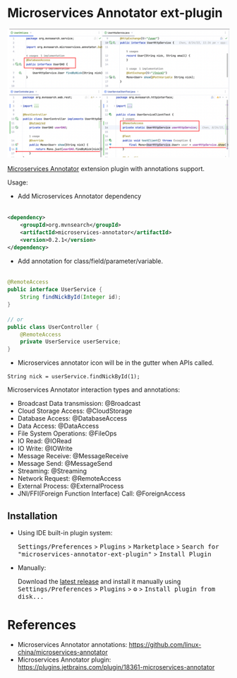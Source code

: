Microservices Annotator ext-plugin
===================================

![MicroServices Annotator Annotations](screenshot.png)

<!-- Plugin description -->

[Microservices Annotator](https://plugins.jetbrains.com/plugin/18361-microservices-annotator) extension plugin with
annotations support.

Usage:

* Add Microservices Annotator dependency

```xml

<dependency>
    <groupId>org.mvnsearch</groupId>
    <artifactId>microservices-annotator</artifactId>
    <version>0.2.1</version>
</dependency>
```

* Add annotation for class/field/parameter/variable.

```java

@RemoteAccess
public interface UserService {
    String findNickById(Integer id);
}

// or 
public class UserController {
    @RemoteAccess
    private UserService userService;
}
```

* Microservices annotator icon will be in the gutter when APIs called.

```
String nick = userService.findNickById(1);
```

Microservices Annotator interaction types and annotations:

* Broadcast Data transmission: @Broadcast
* Cloud Storage Access: @CloudStorage
* Database Access: @DatabaseAccess
* Data Access: @DataAccess
* File System Operations: @FileOps
* IO Read: @IORead
* IO Write: @IOWrite
* Message Receive: @MessageReceive
* Message Send: @MessageSend
* Streaming: @Streaming
* Network Request: @RemoteAccess
* External Process: @ExternalProcess
* JNI/FFI(Foreign Function Interface) Call: @ForeignAccess

<!-- Plugin description end -->

## Installation

- Using IDE built-in plugin system:

  <kbd>Settings/Preferences</kbd> > <kbd>Plugins</kbd> > <kbd>Marketplace</kbd> > <kbd>Search for "microservices-annotator-ext-plugin"</kbd> >
  <kbd>Install Plugin</kbd>

- Manually:

  Download the [latest release](https://github.com/linux-china/microservices-annotator-ext-plugin/releases/latest) and
  install it manually using
  <kbd>Settings/Preferences</kbd> > <kbd>Plugins</kbd> > <kbd>⚙️</kbd> > <kbd>Install plugin from disk...</kbd>

# References

* Microservices Annotator annotations: https://github.com/linux-china/microservices-annotator
* Microservices Annotator plugin: https://plugins.jetbrains.com/plugin/18361-microservices-annotator